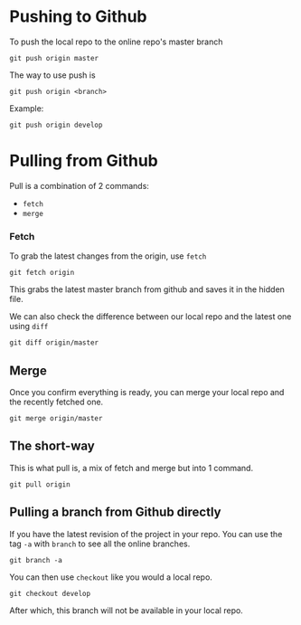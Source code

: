 # Pushing to Github

To push the local repo to the online repo's master branch

`git push origin master`

The way to use push is

`git push origin <branch>`

Example: 

`git push origin develop`

# Pulling from Github

Pull is a combination of 2 commands:

- `fetch`
- `merge`

### Fetch

To grab the latest changes from the origin, use `fetch`

`git fetch origin`

This grabs the latest master branch from github and saves it in the hidden file.

We can also check the difference between our local repo and the latest one using `diff`

`git diff origin/master`

## Merge

Once you confirm everything is ready, you can merge your local repo and the recently fetched one.

`git merge origin/master`

## The short-way

This is what pull is, a mix of fetch and merge but into 1 command.

`git pull origin`

## Pulling a branch from Github directly

If you have the latest revision of the project in your repo. You can use the tag `-a` with `branch` to see all the online branches.

`git branch -a`

You can then use `checkout` like you would a local repo.

`git checkout develop`

After which, this branch will not be available in your local repo.